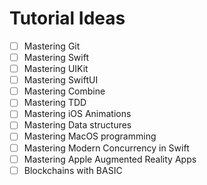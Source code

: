 # Tutorial Ideas
- [ ] Mastering Git
- [ ] Mastering Swift
- [ ] Mastering UIKit
- [ ] Mastering SwiftUI
- [ ] Mastering Combine
- [ ] Mastering TDD
- [ ] Mastering iOS Animations
- [ ] Mastering Data structures
- [ ] Mastering MacOS programming
- [ ] Mastering Modern Concurrency in Swift
- [ ] Mastering Apple Augmented Reality Apps
- [ ] Blockchains with BASIC
